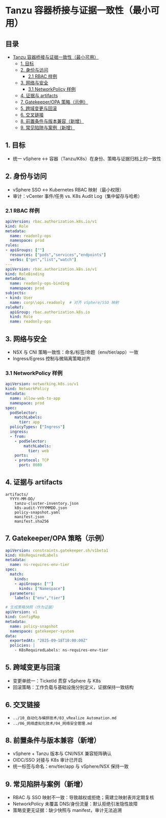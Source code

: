 # Tanzu 容器桥接与证据一致性（最小可用）

## 目录

- [Tanzu 容器桥接与证据一致性（最小可用）](#tanzu-容器桥接与证据一致性最小可用)
  - [1. 目标](#1-目标)
  - [2. 身份与访问](#2-身份与访问)
    - [2.1 RBAC 样例](#21-rbac-样例)
  - [3. 网络与安全](#3-网络与安全)
    - [3.1 NetworkPolicy 样例](#31-networkpolicy-样例)
  - [4. 证据与 artifacts](#4-证据与-artifacts)
  - [7. Gatekeeper/OPA 策略（示例）](#7-gatekeeperopa-策略示例)
  - [5. 跨域变更与回滚](#5-跨域变更与回滚)
  - [6. 交叉链接](#6-交叉链接)
  - [8. 前置条件与版本兼容（新增）](#8-前置条件与版本兼容新增)
  - [9. 常见陷阱与案例（新增）](#9-常见陷阱与案例新增)

## 1. 目标

- 统一 vSphere ↔ 容器（Tanzu/K8s）在身份、策略与证据归档上的一致性

## 2. 身份与访问

- vSphere SSO ↔ Kubernetes RBAC 映射（最小权限）
- 审计：vCenter 事件/任务 vs. K8s Audit Log（集中留存与哈希）

### 2.1 RBAC 样例

```yaml
apiVersion: rbac.authorization.k8s.io/v1
kind: Role
metadata:
  name: readonly-ops
  namespace: prod
rules:
- apiGroups: [""]
  resources: ["pods","services","endpoints"]
  verbs: ["get","list","watch"]
---
apiVersion: rbac.authorization.k8s.io/v1
kind: RoleBinding
metadata:
  name: readonly-ops-binding
  namespace: prod
subjects:
- kind: User
  name: corp\\ops.readonly  # 对齐 vSphere/SSO 映射
roleRef:
  apiGroup: rbac.authorization.k8s.io
  kind: Role
  name: readonly-ops
```

## 3. 网络与安全

- NSX 与 CNI 策略一致性：命名/标签/命题（env/tier/app）一致
- Ingress/Egress 控制与微隔离策略对齐

### 3.1 NetworkPolicy 样例

```yaml
apiVersion: networking.k8s.io/v1
kind: NetworkPolicy
metadata:
  name: allow-web-to-app
  namespace: prod
spec:
  podSelector:
    matchLabels:
      tier: app
  policyTypes: ["Ingress"]
  ingress:
  - from:
    - podSelector:
        matchLabels:
          tier: web
    ports:
    - protocol: TCP
      port: 8080
```

## 4. 证据与 artifacts

```text
artifacts/
  YYYY-MM-DD/
    tanzu-cluster-inventory.json
    k8s-audit-YYYYMMDD.json
    policy-snapshot.yaml
    manifest.json
    manifest.sha256
```

## 7. Gatekeeper/OPA 策略（示例）

```yaml
apiVersion: constraints.gatekeeper.sh/v1beta1
kind: K8sRequiredLabels
metadata:
  name: ns-requires-env-tier
spec:
  match:
    kinds:
    - apiGroups: [""]
      kinds: ["Namespace"]
  parameters:
    labels: ["env","tier"]
```

```yaml
# 生成策略快照（作为证据）
apiVersion: v1
kind: ConfigMap
metadata:
  name: policy-snapshot
  namespace: gatekeeper-system
data:
  exportedAt: "2025-09-18T10:00:00Z"
  policies: |
    - K8sRequiredLabels: ns-requires-env-tier
```

## 5. 跨域变更与回滚

- 变更单统一：TicketId 贯穿 vSphere 与 K8s
- 回滚策略：工作负载与基础设施分别定义，证据保持一致结构

## 6. 交叉链接

- `../10_自动化与编排技术/03_vRealize Automation.md`
- `../06_网络虚拟化技术/04_网络安全管理.md`

## 8. 前置条件与版本兼容（新增）

- vSphere + Tanzu 版本与 CNI/NSX 兼容矩阵确认
- OIDC/SSO 对接与 K8s 审计已开启
- 统一标签与命名：env/tier/app 与 vSphere/NSX 保持一致

## 9. 常见陷阱与案例（新增）

- RBAC 与 SSO 映射不一致：导致越权或拒绝；需建立映射表并定期复核
- NetworkPolicy 未覆盖 DNS/身份流量：默认拒绝引发隐性故障
- 策略变更无证据：缺少快照与 manifest，审计无法追溯
